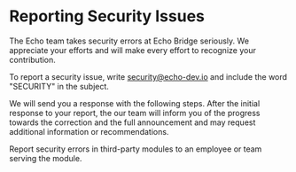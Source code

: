 # Reporting Security Issues

The Echo team takes security errors at Echo Bridge seriously. We appreciate your efforts and will make every effort to recognize your contribution.

To report a security issue, write [security@echo-dev.io](mailto:security@echo-dev.io) and include the word "SECURITY" in the subject.

We will send you a response with the following steps. After the initial response to your report,
the our team will inform you of the progress towards the correction and the full announcement
and may request additional information or recommendations.

Report security errors in third-party modules to an employee or team serving the module.
